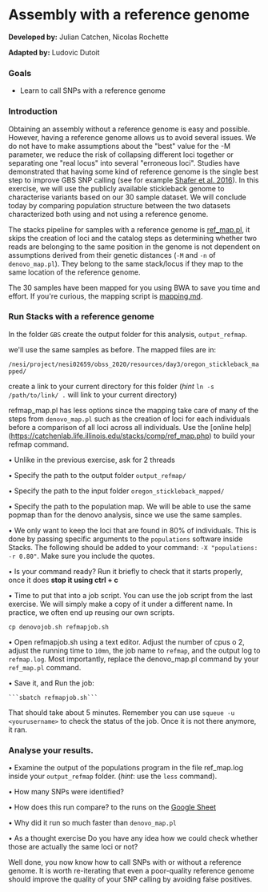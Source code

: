 # Assembly with a reference genome

**Developed by:** Julian Catchen, Nicolas Rochette

**Adapted by:** Ludovic Dutoit

### Goals
  
  - Learn to call SNPs with a reference genome

### Introduction

Obtaining an assembly without a reference genome is easy and possible. However, having a reference genome allows us to avoid several issues. We do not have to make assumptions about the "best" value for the -M parameter, we reduce the risk of collapsing different loci together or separating one "real locus" into several "erroneous loci". Studies have demonstrated that having some kind of reference genome is the single best step to improve GBS SNP calling (see for example [Shafer et al. 2016](https://besjournals.onlinelibrary.wiley.com/doi/full/10.1111/2041-210X.12700)). In this exercise, we will use the publicly available stickleback genome to characterise variants based on our 30 sample dataset. We will conclude today by comparing population structure between the two datasets characterized both using and not using a reference genome.

The stacks pipeline for samples with a reference genome is [ref_map.pl](https://catchenlab.life.illinois.edu/stacks/comp/ref_map.php), it skips the creation of loci and the catalog steps as determining whether two reads are belonging to the same position in the genome is not dependent on assumptions derived from their genetic distances (`-M` and `-n` of `denovo_map.pl`). They belong to the same stack/locus if they map to the same location of the reference genome. 

The 30 samples have been mapped for you using BWA to save you time and effort. If you're curious, the mapping script is [mapping.md](mapping.md). 

### Run Stacks with a reference genome

In the folder `GBS` create the output folder for this analysis, `output_refmap`.

we'll use the same samples as before. The mapped files are in:

 ```/nesi/project/nesi02659/obss_2020/resources/day3/oregon_stickleback_mapped/```

create a link to your current directory for this folder (*hint* `ln -s /path/to/link/ .` will link to your current directory)

refmap_map.pl has less options since the mapping take care of many of the steps from `denovo_map.pl` such as the creation of loci for each individuals before a comparison of all loci across all individuals. Use the [online help] (https://catchenlab.life.illinois.edu/stacks/comp/ref_map.php) to build your refmap command.

• Unlike in the previous exercise, ask for 2 threads 

• Specify the path to the output folder `output_refmap/`

• Specify the path to the input folder `oregon_stickleback_mapped/`

• Specify the path to the population map. We will be able to use the same popmap than for the denovo analysis, since we use the same samples. 

• We only want to keep the loci that are found in 80% of individuals. This is done by passing specific arguments to the `populations` software inside Stacks. The following should be added to your command: `-X "populations:  -r 0.80"`. Make sure you include the quotes.

• Is your command ready? Run it briefly to check that it starts properly, once it does **stop it using ctrl + c**

• Time to put that into a job script. You can use the job script from the last exercise. We will simply make a copy of it under a different name. In practice, we often end up reusing our own scripts.

   ```cp denovojob.sh refmapjob.sh```

• Open refmapjob.sh using a text editor. Adjust the number of cpus o 2, adjust the running time to `10mn`, the job name to `refmap`,  and the output log to `refmap.log`. Most importantly, replace the denovo_map.pl command by your `ref_map.pl` command.

• Save it, and Run the job:
  
    ```sbatch refmapjob.sh```

That should take about 5 minutes. Remember you can use `squeue -u <yourusername>` to check the status of the job. Once it is not there anymore, it ran.


### Analyse your results.


   • Examine the output of the populations program in the file ref_map.log inside your `output_refmap` folder. (*hint*: use the `less` command).
    
  • How many SNPs were identified?
   

  • How does this run compare? to the runs on the [Google Sheet](https://docs.google.com/spreadsheets/d/13qm_fFZ4yoegZ6Gyc_-wobHFb7HZxp27mrAHGPmnjRU)

 • Why did it run so much faster than `denovo_map.pl`
 
 • As a thought exercise Do you have any idea how we could check whether those are actually the same loci or not?

Well done, you now know how to call SNPs with or without a reference genome. It is worth re-iterating that even a poor-quality reference genome should improve the quality of your SNP calling by avoiding false positives.




